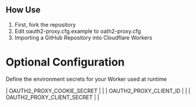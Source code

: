 
## How Use

1. First, fork the repository
2. Edit oauth2-proxy.cfg.example to oath2-proxy.cfg
3. Importing a GitHub Repository into Cloudflare Workers

# Optional Configuration

Define the environment secrets for your Worker used at runtime

| OAUTH2_PROXY_COOKIE_SECRET | |
| OAUTH2_PROXY_CLIENT_ID | |
| OAUTH2_PROXY_CLIENT_SECRET | |

